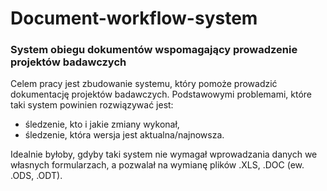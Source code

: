 # Document-workflow-system

<h3>System obiegu dokumentów wspomagający prowadzenie projektów badawczych</h3>

<p>Celem pracy jest zbudowanie systemu, który pomoże prowadzić dokumentację projektów badawczych. 
Podstawowymi problemami, które taki system powinien rozwiązywać jest:
<ul>
<li>śledzenie, kto i jakie zmiany wykonał,</li>
<li>śledzenie, która wersja jest aktualna/najnowsza.</li>
</ul>
</p>
<p>Idealnie byłoby, gdyby taki system nie wymagał wprowadzania danych we własnych formularzach, a pozwalał na wymianę plików .XLS, .DOC (ew. .ODS, .ODT).</p>
